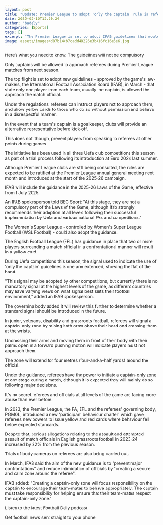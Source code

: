 ```yaml
---
layout: post
title: "Update: Premier League to adopt 'only the captain' rule in referees approach"
date: 2025-05-16T13:39:24
author: "badely"
categories: [Sports]
tags: []
excerpt: "The Premier League is set to adopt IFAB guidelines that would permit only captains to approach referees during matches in a bid to tackle abuse of off"
image: assets/images/d87b14cb7cadd48226e3b416fc16e5e6.jpg
---
```


Here’s what you need to know: The guidelines will not be compulsory

Only captains will be allowed to approach referees during Premier League matches from next season.

The top flight is set to adopt new guidelines - approved by the game's law-makers, the International Football Association Board (IFAB), in March - that state only one player from each team, usually the captain, is allowed the approach the match official.

Under the regulations, referees can instruct players not to approach them, and show yellow cards to those who do so without permission and behave in a disrespectful manner.

In the event that a team's captain is a goalkeeper, clubs will provide an alternative representative before kick-off.

This does not, though, prevent players from speaking to referees at other points during games.

The initiative has been used in all three Uefa club competitions this season as part of a trial process following its introduction at Euro 2024 last summer.

Although Premier League clubs are still being consulted, the rules are expected to be ratified at the Premier League annual general meeting next month and introduced at the start of the 2025-26 campaign.

IFAB will include the guidance in the 2025-26 Laws of the Game, effective from 1 July 2025.

An IFAB spokesperson told BBC Sport: "At this stage, they are not a compulsory part of the Laws of the Game, although Ifab strongly recommends their adoption at all levels following their successful implementation by Uefa and various national FAs and competitions."

The Women's Super League - controlled by Women's Super League Football (WSL Football) - could also adopt the guidance.

The English Football League (EFL) has guidance in place that two or more players surrounding a match official in a confrontational manner will result in a yellow card.

During Uefa competitions this season, the signal used to indicate the use of 'only the captain' guidelines is one arm extended, showing the flat of the hand.

"This signal may be adopted by other competitions, but currently there is no mandatory signal at the highest levels of the game, as different countries may have varying views on what signal best suits their football environment," added an IFAB spokesperson.

The governing body added it will review this further to determine whether a standard signal should be introduced in the future.

In junior, veterans, disability and grassroots football, referees will signal a captain-only zone by raising both arms above their head and crossing them at the wrists.

Uncrossing their arms and moving them in front of their body with their palms open in a forward pushing motion will indicate players must not approach them.

The zone will extend for four metres (four-and-a-half yards) around the official.

Under the guidance, referees have the power to initiate a captain-only zone at any stage during a match, although it is expected they will mainly do so following major decisions.

It's no secret referees and officials at all levels of the game are facing more abuse than ever before.

In 2023, the Premier League, the FA, EFL and the referees' governing body, PGMOL, introduced a new 'participant behaviour charter' which gave referees new powers to issue yellow and red cards where behaviour fell below expected standards.

Despite that, serious allegations relating to the assault and attempted assault of match officials in English grassroots football in 2023-24 increased by 32% from the previous season.

Trials of body cameras on referees are also being carried out.

In March, IFAB said the aim of the new guidance is to "prevent major confrontations" and reduce intimidation of officials by "creating a secure and calm zone around the referee".

IFAB added: "Creating a captain-only zone will focus responsibility on the captain to encourage their team-mates to behave appropriately. The captain must take responsibility for helping ensure that their team-mates respect the captain-only zone."

Listen to the latest Football Daily podcast

Get football news sent straight to your phone

